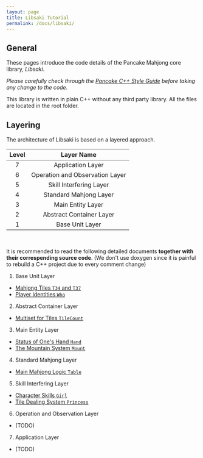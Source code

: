```yaml
---
layout: page
title: Libsaki Tutorial
permalink: /docs/libsaki/
---
```


## General

These pages introduce the code details
of the Pancake Mahjong core library, *Libsaki*.

*Please carefully check through the [Pancake C++ Style Guide](/docs/cpp/)
before taking any change to the code.* 

This library is written in plain C++ without any third party library. 
All the files are located in the root folder.

## Layering

The architecture of Libsaki is based on a layered approach.

| Level | Layer Name                      |
| :---: | :-----------------------------: |
| 7     | Application Layer               |
| 6     | Operation and Observation Layer |
| 5     | Skill Interfering Layer         |
| 4     | Standard Mahjong Layer          |
| 3     | Main Entity Layer               |
| 2     | Abstract Container Layer        |
| 1     | Base Unit Layer                 |

<br />

It is recommended to read the following detailed documents
**together with their correspending source code**.
(We don't use doxygen since it is painful
 to rebuild a C++ project due to every comment change)

1. Base Unit Layer
  - [Mahjong Tiles `T34` and `T37`](/docs/libsaki/tile/)
  - [Player Identities `Who`](/docs/libsaki/who/)

2. Abstract Container Layer
  - [Multiset for Tiles `TileCount`](/docs/libsaki/tilecount/)

3. Main Entity Layer
  - [Status of One's Hand `Hand`](/docs/libsaki/hand/)
  - [The Mountain System `Mount`](/docs/libsaki/mount/)

4. Standard Mahjong Layer
  - [Main Mahjong Logic `Table`](/docs/libsaki/table/)

5. Skill Interfering Layer
  - [Character Skills `Girl`](/docs/libsaki/girl/)
  - [Tile Dealing System `Princess`](/docs/libsaki/princess/)

6. Operation and Observation Layer
  - (TODO)

7. Application Layer
  - (TODO)

